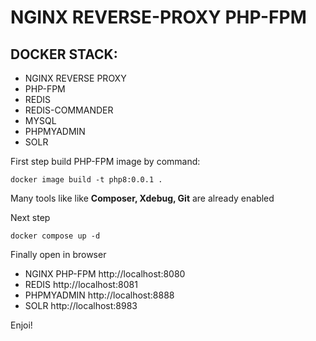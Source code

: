 # NGINX REVERSE-PROXY PHP-FPM

## DOCKER STACK:
- NGINX REVERSE PROXY
- PHP-FPM
- REDIS
- REDIS-COMMANDER
- MYSQL
- PHPMYADMIN
- SOLR

First step build PHP-FPM image by command:

```
docker image build -t php8:0.0.1 .
```
Many tools like like **Composer, Xdebug, Git** are already enabled

Next step
```
docker compose up -d
```

Finally
open in browser
- NGINX PHP-FPM http://localhost:8080
- REDIS http://localhost:8081
- PHPMYADMIN http://localhost:8888
- SOLR http://localhost:8983

Enjoi!
